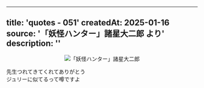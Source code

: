 
---
title: 'quotes - 051'
createdAt: 2025-01-16
source: '「妖怪ハンター」諸星大二郎 より'
description: ''
---
<div style="display:flex;justify-content: center; margin-bottom:1em;">
<img src="https://i.gyazo.com/572a7941d87f50918eef916ce3748645.jpg" alt="「妖怪ハンター」諸星大二郎" 
    style="width: unset;">
</div>

先生つれてきてくれてありがとう  
ジュリーに似てるって噂ですよ